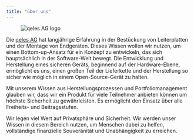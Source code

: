 ```yaml
---
title: "über uns"
---
```


<figure class="qlogo"><img src="/assets/qeles-logo.png" alt="qeles AG logo"></figure>

Die [qeles AG] hat langjährige Erfahrung in der Bestückung von Leiterplatten und
der Montage von Endgeräten. Dieses Wissen wollen wir nutzen, um einen
Bottom-up-Ansatz für ein Konzept zu entwickeln, das sich hauptsächlich in der
Software-Welt bewegt. Die Entwicklung und Herstellung eines sicheren Geräts,
beginnend auf der Hardware-Ebene, ermöglicht es uns, einen großen Teil der
Lieferkette und der Herstellung so sicher wie möglich in einem Open-Source-Gerät
zu halten.

Mit unserem Wissen aus Herstellungsprozessen und Portfoliomanagement glauben wir,
dass wir ein Produkt für viele Teilnehmer anbieten können um höchste Sicherheit
zu gewährleisten. Es ermöglicht den Einsatz über alle Freiheits- und Beitragsstufen.

Wir legen viel Wert auf Privatsphäre und Sicherheit. Wir werden unser Wissen in
diesem Bereich nutzen, um Menschen dabei zu helfen, vollständige finanzielle
Souveränität und Unabhängigkeit zu erreichen.

[qeles AG]: https://qeles.ch/
